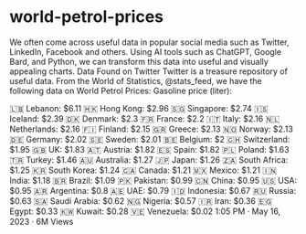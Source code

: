 # world-petrol-prices
We often come across useful data in popular social media such as Twitter, LinkedIn, Facebook and  others. Using AI tools such as ChatGPT, Google Bard, and Python, we can transform this data into useful and  visually appealing charts.
Data Found on Twitter
Twitter is a treasure repository of useful data. From the World of Statistics, @stats_feed, we have the
following data on World Petrol Prices:
Gasoline price (liter):

🇱🇧 Lebanon: $6.11
🇭🇰 Hong Kong: $2.96
🇸🇬 Singapore: $2.74
🇮🇸 Iceland: $2.39
🇩🇰 Denmark: $2.3
🇫🇷 France: $2.2
🇮🇹 Italy: $2.16
🇳🇱 Netherlands: $2.16
🇫🇮 Finland: $2.15
🇬🇷 Greece: $2.13
🇳🇴 Norway: $2.13
🇩🇪 Germany: $2.02
🇸🇪 Sweden: $2.01
🇧🇪 Belgium: $2
🇨🇭 Switzerland: $1.95
🇬🇧 UK: $1.83
🇦🇹 Austria: $1.82
🇪🇸 Spain: $1.82
🇵🇱 Poland: $1.63
🇹🇷 Turkey: $1.46
🇦🇺 Australia: $1.27
🇯🇵 Japan: $1.26
🇿🇦 South Africa: $1.25
🇰🇷 South Korea: $1.24
🇨🇦 Canada: $1.21
🇲🇽 Mexico: $1.21
🇮🇳 India: $1.18
🇧🇷 Brazil: $1.09
🇵🇰 Pakistan: $0.99
🇨🇳 China: $0.95
🇺🇸 USA: $0.95
🇦🇷 Argentina: $0.8
🇦🇪 UAE: $0.79
🇮🇩 Indonesia: $0.67
🇷🇺 Russia: $0.63
🇸🇦 Saudi Arabia: $0.62
🇳🇬 Nigeria: $0.57
🇮🇷 Iran: $0.36
🇪🇬 Egypt: $0.33
🇰🇼 Kuwait: $0.28
🇻🇪 Venezuela: $0.02
1:05 PM · May 16, 2023
·
6M
 Views
